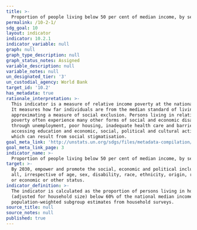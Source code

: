 ```yaml
---
title: >-
  Proportion of people living below 50 per cent of median income, by sex, age and persons with disabilities
permalink: /10-2-1/
sdg_goal: 10
layout: indicator
indicator: 10.2.1
indicator_variable: null
graph: null
graph_type_description: null
graph_status_notes: Assigned
variable_description: null
variable_notes: null
un_designated_tier: '3'
un_custodial_agency: World Bank
target_id: '10.2'
has_metadata: true
rationale_interpretation: >-
  This indicator is a measure of relative income poverty at the national level.
  It measures how far individuals are from the median standard of living,
  approximating a measure of social exclusion. Persons living in relative
  poverty often experience many other forms of social and economic disadvantage
  through unemployment, poor housing, inadequate health care and barriers in
  accessing education and economic, social, political and cultural activities,
  which can result from social stigmatisation.
goal_meta_link: 'http://unstats.un.org/sdgs/files/metadata-compilation/Metadata-Goal-10.pdf'
goal_meta_link_page: 3
indicator_name: >-
  Proportion of people living below 50 per cent of median income, by sex, age and persons with disabilities
target: >-
  By 2030, empower and promote the social, economic and political inclusion of
  all, irrespective of age, sex, disability, race, ethnicity, origin, religion
  or economic or other status.
indicator_definition: >-
  The indicator is calculated as the proportion of persons living in households
  (adjusted for household size) below 60% of the national median income, using
  population-weighted subgroup estimates from household surveys.
source_title: null
source_notes: null
published: true
---
```

